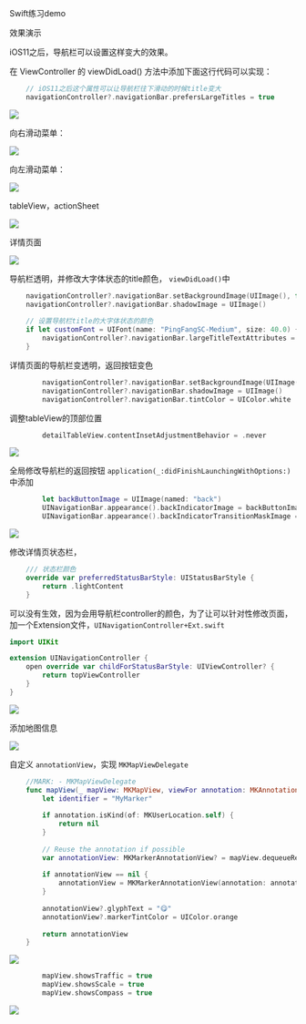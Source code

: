 Swift练习demo


效果演示

iOS11之后，导航栏可以设置这样变大的效果。

在 ViewController 的 viewDidLoad() 方法中添加下面这行代码可以实现：

```swift
	// iOS11之后这个属性可以让导航栏往下滑动的时候title变大
    navigationController?.navigationBar.prefersLargeTitles = true
```

![](https://github.com/yoferzhang/blogImage/blob/master/2018120801.gif)

向右滑动菜单：

![](https://github.com/yoferzhang/blogImage/blob/master/2018120802.gif)

向左滑动菜单：

![](https://github.com/yoferzhang/blogImage/blob/master/2018120803.gif)

tableView，actionSheet

![](https://github.com/yoferzhang/blogImage/blob/master/2018120804.gif)

详情页面

![](https://github.com/yoferzhang/blogImage/blob/master/2018121301.gif)

导航栏透明，并修改大字体状态的title颜色， `viewDidLoad()`中

```swift
    navigationController?.navigationBar.setBackgroundImage(UIImage(), for: .default)
    navigationController?.navigationBar.shadowImage = UIImage()
    
    // 设置导航栏title的大字体状态的颜色
    if let customFont = UIFont(name: "PingFangSC-Medium", size: 40.0) {
        navigationController?.navigationBar.largeTitleTextAttributes = [NSAttributedString.Key.foregroundColor: UIColor(red: 231.0/255.0, green: 76.0/255.0, blue: 60.0/255.0, alpha: 1.0), NSAttributedString.Key.font: customFont]
    }
```

详情页面的导航栏变透明，返回按钮变色

```swift
        navigationController?.navigationBar.setBackgroundImage(UIImage(), for: .default)
        navigationController?.navigationBar.shadowImage = UIImage()
        navigationController?.navigationBar.tintColor = UIColor.white
```

调整tableView的顶部位置

```swift
        detailTableView.contentInsetAdjustmentBehavior = .never
```

![](https://github.com/yoferzhang/blogImage/blob/master/2018121302.gif)

全局修改导航栏的返回按钮 `application(_:didFinishLaunchingWithOptions:)` 中添加

```swift
        let backButtonImage = UIImage(named: "back")
        UINavigationBar.appearance().backIndicatorImage = backButtonImage
        UINavigationBar.appearance().backIndicatorTransitionMaskImage = backButtonImage
```

![](https://github.com/yoferzhang/blogImage/blob/master/2018121303.png)

修改详情页状态栏，

```swift
    /// 状态栏颜色
    override var preferredStatusBarStyle: UIStatusBarStyle {
        return .lightContent
    }
```

可以没有生效，因为会用导航栏controller的颜色，为了让可以针对性修改页面，加一个Extension文件，`UINavigationController+Ext.swift`

```swift
import UIKit

extension UINavigationController {
    open override var childForStatusBarStyle: UIViewController? {
        return topViewController
    }
}

```

![](https://github.com/yoferzhang/blogImage/blob/master/2018121304.png)

添加地图信息

![](https://github.com/yoferzhang/blogImage/blob/master/2018121401.gif)

自定义 `annotationView`，实现 `MKMapViewDelegate`

```swift
    //MARK: - MKMapViewDelegate
    func mapView(_ mapView: MKMapView, viewFor annotation: MKAnnotation) -> MKAnnotationView? {
        let identifier = "MyMarker"
        
        if annotation.isKind(of: MKUserLocation.self) {
            return nil
        }
        
        // Reuse the annotation if possible
        var annotationView: MKMarkerAnnotationView? = mapView.dequeueReusableAnnotationView(withIdentifier: identifier) as? MKMarkerAnnotationView
        
        if annotationView == nil {
            annotationView = MKMarkerAnnotationView(annotation: annotation, reuseIdentifier: identifier)
        }
        
        annotationView?.glyphText = "😋"
        annotationView?.markerTintColor = UIColor.orange
        
        return annotationView
    }
```


![](https://github.com/yoferzhang/blogImage/blob/master/2018121402.png)

```swift
        mapView.showsTraffic = true
        mapView.showsScale = true
        mapView.showsCompass = true
```

![](https://github.com/yoferzhang/blogImage/blob/master/2018121403.png)
